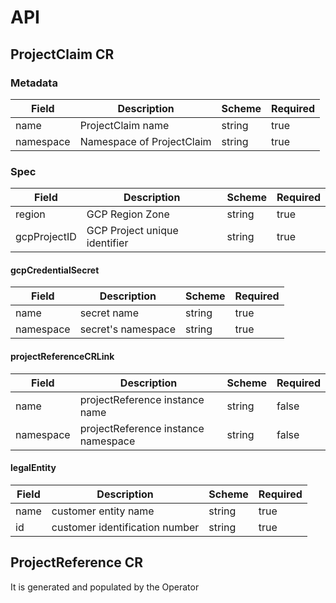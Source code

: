 # API

## ProjectClaim CR

### Metadata

| Field | Description | Scheme | Required |
| ----- | ----------- | ------ | -------- |
| name | ProjectClaim name | string | true |
| namespace | Namespace of ProjectClaim | string | true |

### Spec

| Field | Description | Scheme | Required |
| ----- | ----------- | ------ | -------- |
| region | GCP Region Zone | string | true |
| gcpProjectID | GCP Project unique identifier | string | true |

#### gcpCredentialSecret

| Field | Description | Scheme | Required |
| ----- | ----------- | ------ | -------- |
| name | secret name | string | true |
| namespace | secret's namespace | string | true |

#### projectReferenceCRLink

| Field | Description | Scheme | Required |
| ----- | ----------- | ------ | -------- |
| name | projectReference instance name | string | false |
| namespace | projectReference instance namespace | string | false |

#### legalEntity

| Field | Description | Scheme | Required |
| ----- | ----------- | ------ | -------- |
| name | customer entity name | string | true |
| id | customer identification number | string | true |

## ProjectReference CR

It is generated and populated by the Operator